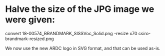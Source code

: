 # Halve the size of the JPG image we were given:

convert 18-00574_BRANDMARK_SISSVoc_Solid.png -resize x70 csiro-brandmark-resized.png

We now use the new ARDC logo in SVG format, and that can be used as-is.
